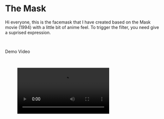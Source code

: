 # The Mask

Hi everyone, this is the facemask that I have created based on the Mask movie (1994) with a little bit of anime feel.
To trigger the filter, you need give a suprised expression.

<!-- blank line -->
<br>
<!-- blank line -->

Demo Video
<!-- blank line -->
<br>
<!-- blank line -->

<figure class="video_container">
  <video controls="true" allowfullscreen="true" poster="">
    <source src="The-Mask_ARFilter/The_mask_v.2.mp4" type="video/mp4">
  </video>
</figure>
